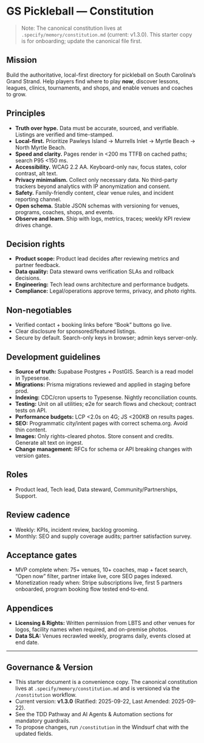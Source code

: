 # GS Pickleball — Constitution
 
 > Note: The canonical constitution lives at `.specify/memory/constitution.md` (current: v1.3.0). This starter copy is for onboarding; update the canonical file first.

## Mission
Build the authoritative, local-first directory for pickleball on South Carolina’s Grand Strand. Help players find where to play **now**, discover lessons, leagues, clinics, tournaments, and shops, and enable venues and coaches to grow.

## Principles
- **Truth over hype.** Data must be accurate, sourced, and verifiable. Listings are verified and time-stamped.
- **Local-first.** Prioritize Pawleys Island → Murrells Inlet → Myrtle Beach → North Myrtle Beach.
- **Speed and clarity.** Pages render in <200 ms TTFB on cached paths; search P95 <150 ms.
- **Accessibility.** WCAG 2.2 AA. Keyboard-only nav, focus states, color contrast, alt text.
- **Privacy minimalism.** Collect only necessary data. No third-party trackers beyond analytics with IP anonymization and consent.
- **Safety.** Family-friendly content, clear venue rules, and incident reporting channel.
- **Open schema.** Stable JSON schemas with versioning for venues, programs, coaches, shops, and events.
- **Observe and learn.** Ship with logs, metrics, traces; weekly KPI review drives change.

## Decision rights
- **Product scope:** Product lead decides after reviewing metrics and partner feedback.
- **Data quality:** Data steward owns verification SLAs and rollback decisions.
- **Engineering:** Tech lead owns architecture and performance budgets.
- **Compliance:** Legal/operations approve terms, privacy, and photo rights.

## Non‑negotiables
- Verified contact + booking links before “Book” buttons go live.
- Clear disclosure for sponsored/featured listings.
- Secure by default. Search-only keys in browser; admin keys server-only.

## Development guidelines
- **Source of truth:** Supabase Postgres + PostGIS. Search is a read model in Typesense.
- **Migrations:** Prisma migrations reviewed and applied in staging before prod.
- **Indexing:** CDC/cron upserts to Typesense. Nightly reconciliation counts.
- **Testing:** Unit on all utilities; e2e for search flows and checkout; contract tests on API.
- **Performance budgets:** LCP <2.0s on 4G; JS <200KB on results pages.
- **SEO:** Programmatic city/intent pages with correct schema.org. Avoid thin content.
- **Images:** Only rights-cleared photos. Store consent and credits. Generate alt text on ingest.
- **Change management:** RFCs for schema or API breaking changes with version gates.

## Roles
- Product lead, Tech lead, Data steward, Community/Partnerships, Support.

## Review cadence
- Weekly: KPIs, incident review, backlog grooming.
- Monthly: SEO and supply coverage audits; partner satisfaction survey.

## Acceptance gates
- MVP complete when: 75+ venues, 10+ coaches, map + facet search, “Open now” filter, partner intake live, core SEO pages indexed.
- Monetization ready when: Stripe subscriptions live, first 5 partners onboarded, program booking flow tested end‑to‑end.

## Appendices
- **Licensing & Rights:** Written permission from LBTS and other venues for logos, facility names when required, and on-premise photos.
- **Data SLA:** Venues recrawled weekly, programs daily, events closed at end date.

---

## Governance & Version
 
 - This starter document is a convenience copy. The canonical constitution lives at
   `.specify/memory/constitution.md` and is versioned via the `/constitution` workflow.
 - Current version: **v1.3.0** (Ratified: 2025-09-22, Last Amended: 2025-09-22).
 - See the TDD Pathway and AI Agents & Automation sections for mandatory guardrails.
 - To propose changes, run `/constitution` in the Windsurf chat with the updated fields.
